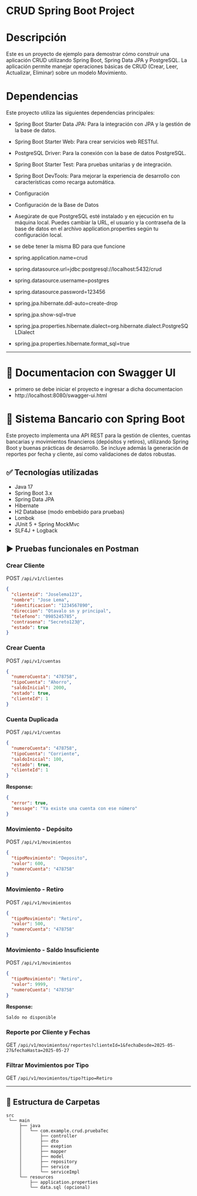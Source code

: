 # CRUD Spring Boot Project
# Descripción
Este es un proyecto de ejemplo para demostrar cómo construir una aplicación CRUD utilizando Spring Boot, Spring Data JPA y PostgreSQL. La aplicación permite manejar operaciones básicas de CRUD (Crear, Leer, Actualizar, Eliminar) sobre un modelo Movimiento.

# Dependencias
Este proyecto utiliza las siguientes dependencias principales:

- Spring Boot Starter Data JPA: Para la integración con JPA y la gestión de la base de datos.
- Spring Boot Starter Web: Para crear servicios web RESTful.
- PostgreSQL Driver: Para la conexión con la base de datos PostgreSQL.
- Spring Boot Starter Test: Para pruebas unitarias y de integración.
- Spring Boot DevTools: Para mejorar la experiencia de desarrollo con características como recarga automática.
- Configuración
- Configuración de la Base de Datos
- Asegúrate de que PostgreSQL esté instalado y en ejecución en tu máquina local. Puedes cambiar la URL, el usuario y la contraseña de la base de datos en el archivo application.properties según tu configuración local.
- se debe tener la misma BD para que funcione

- spring.application.name=crud
- spring.datasource.url=jdbc:postgresql://localhost:5432/crud
- spring.datasource.username=postgres
- spring.datasource.password=123456
- spring.jpa.hibernate.ddl-auto=create-drop
- spring.jpa.show-sql=true
- spring.jpa.properties.hibernate.dialect=org.hibernate.dialect.PostgreSQLDialect
- spring.jpa.properties.hibernate.format_sql=true

---
# 🏦 Documentacion con Swagger UI 
- primero se debe iniciar el proyecto e ingresar a dicha documentacion
- http://localhost:8080/swagger-ui.html

# 🏦 Sistema Bancario con Spring Boot

Este proyecto implementa una API REST para la gestión de clientes, cuentas bancarias y movimientos financieros (depósitos y retiros), utilizando Spring Boot y buenas prácticas de desarrollo. Se incluye además la generación de reportes por fecha y cliente, así como validaciones de datos robustas.

## ✅ Tecnologías utilizadas

- Java 17
- Spring Boot 3.x
- Spring Data JPA
- Hibernate
- H2 Database (modo embebido para pruebas)
- Lombok
- JUnit 5 + Spring MockMvc
- SLF4J + Logback

## ▶️ Pruebas funcionales en Postman

### Crear Cliente
POST `/api/v1/clientes`
```json
{
  "clienteid": "Joselema123",
  "nombre": "Jose Lema",
  "identificacion": "1234567890",
  "direccion": "Otavalo sn y principal",
  "telefono": "0985245785",
  "contrasena": "Secreto123@",
  "estado": true
}
```

### Crear Cuenta
POST `/api/v1/cuentas`
```json
{
  "numeroCuenta": "478758",
  "tipoCuenta": "Ahorro",
  "saldoInicial": 2000,
  "estado": true,
  "clienteId": 1
}
```

### Cuenta Duplicada
POST `/api/v1/cuentas`
```json
{
  "numeroCuenta": "478758",
  "tipoCuenta": "Corriente",
  "saldoInicial": 100,
  "estado": true,
  "clienteId": 1
}
```
**Response:**
```json
{
  "error": true,
  "message": "Ya existe una cuenta con ese número"
}
```

### Movimiento - Depósito
POST `/api/v1/movimientos`
```json
{
  "tipoMovimiento": "Deposito",
  "valor": 600,
  "numeroCuenta": "478758"
}
```

### Movimiento - Retiro
POST `/api/v1/movimientos`
```json
{
  "tipoMovimiento": "Retiro",
  "valor": 500,
  "numeroCuenta": "478758"
}
```

### Movimiento - Saldo Insuficiente
POST `/api/v1/movimientos`
```json
{
  "tipoMovimiento": "Retiro",
  "valor": 9999,
  "numeroCuenta": "478758"
}
```
**Response:**
```
Saldo no disponible
```

### Reporte por Cliente y Fechas
GET `/api/v1/movimientos/reportes?clienteId=1&fechaDesde=2025-05-27&fechaHasta=2025-05-27`

### Filtrar Movimientos por Tipo
GET `/api/v1/movimientos/tipo?tipo=Retiro`

---

## 📁 Estructura de Carpetas

```
src
 └── main
     ├── java
     │   └── com.example.crud.pruebaTec
     │       ├── controller
     │       ├── dto
     │       ├── exeption
     │       ├── mapper
     │       ├── model
     │       ├── repository
     │       ├── service
     │       └── serviceImpl
     └── resources
         ├── application.properties
         └── data.sql (opcional)





